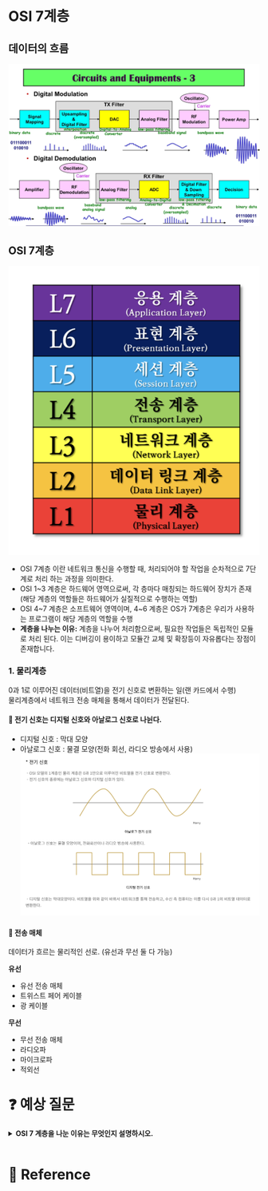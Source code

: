 # OSI 7계층

## 데이터의 흐름

[![](./img/network_img_1.jpeg?width=300px)]()

## OSI 7계층

[![](./img/network_img_2.png?width=300px)]()

- OSI 7계층 이란 네트워크 통신을 수행할 때, 처리되어야 할 작업을 순차적으로 7단계로 처리 하는 과정을 의미한다.
- OSI 1~3 계층은 하드웨어 영역으로써, 각 층마다 매칭되는 하드웨어 장치가 존재(해당 계층의 역할들은 하드웨어가 실질적으로 수행하는 역할)
- OSI 4~7 계층은 소프트웨어 영역이며, 4~6 계층은 OS가 7계층은 우리가 사용하는 프로그램이 해당 계층의 역할을 수행
- **계층을 나누는 이유:** 계층을 나누어 처리함으로써, 필요한 작업들은 독립적인 모듈로 처리 된다. 이는 디버깅이 용이하고 모듈간 교체 및 확장등이 자유롭다는 장점이 존재합니다.

### 1. 물리계층

0과 1로 이루어진 데이터(비트열)을 전기 신호로 변환하는 일(랜 카드에서 수행)  
물리계층에서 네트워크 전송 매체을 통해서 데이터가 전달된다.

#### 🚗 전기 신호는 디지털 신호와 아날로그 신호로 나뉜다.

- 디지털 신호 : 막대 모양
- 아날로그 신호 : 물결 모양(전화 회선, 라디오 방송에서 사용)  
  [![](./img/network_img_3.png?width=300px)]()

#### 🚗 전송 매체

데이터가 흐르는 물리적인 선로. (유선과 무선 둘 다 가능)

**유선**

- 유선 전송 매체
- 트위스트 페어 케이블
- 광 케이블

**무선**

- 무선 전송 매체
- 라디오파
- 마이크로파
- 적외선

# :question: 예상 질문

<details>
  <summary><b>OSI 7 계층을 나눈 이유는 무엇인지 설명하시오.</b></summary>
  <div markdown="1">
  계층을 나누어 처리함으로써, 필요한 작업들은 독립적인 모듈로 처리 된다. 이는 디버깅이 용이하고 모듈간 교체 및 확장등이 자유롭다는 장점이 존재
  </div>
</details>
<br>
    
# :newspaper: Reference

[]()
